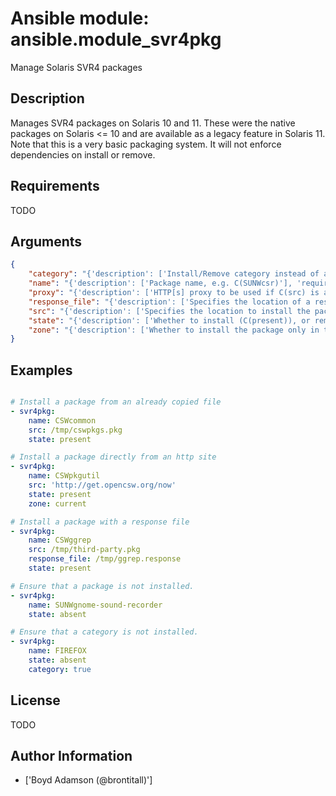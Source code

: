 # Ansible module: ansible.module_svr4pkg


Manage Solaris SVR4 packages

## Description

Manages SVR4 packages on Solaris 10 and 11.
These were the native packages on Solaris <= 10 and are available as a legacy feature in Solaris 11.
Note that this is a very basic packaging system. It will not enforce dependencies on install or remove.

## Requirements

TODO

## Arguments

``` json
{
    "category": "{'description': ['Install/Remove category instead of a single package.'], 'required': False, 'type': 'bool', 'version_added': '1.6'}",
    "name": "{'description': ['Package name, e.g. C(SUNWcsr)'], 'required': True}",
    "proxy": "{'description': ['HTTP[s] proxy to be used if C(src) is a URL.']}",
    "response_file": "{'description': ['Specifies the location of a response file to be used if package expects input on install. (added in Ansible 1.4)'], 'required': False}",
    "src": "{'description': ['Specifies the location to install the package from. Required when C(state=present).', "Can be any path acceptable to the C(pkgadd) command's C(-d) option. e.g.: C(somefile.pkg), C(/dir/with/pkgs), C(http:/server/mypkgs.pkg).", 'If using a file or directory, they must already be accessible by the host. See the M(copy) module for a way to get them there.']}",
    "state": "{'description': ['Whether to install (C(present)), or remove (C(absent)) a package.', 'If the package is to be installed, then I(src) is required.', "The SVR4 package system doesn't provide an upgrade operation. You need to uninstall the old, then install the new package."], 'required': True, 'choices': ['present', 'absent']}",
    "zone": "{'description': ['Whether to install the package only in the current zone, or install it into all zones.', 'The installation into all zones works only if you are working with the global zone.'], 'required': False, 'default': 'all', 'choices': ['current', 'all'], 'version_added': '1.6'}",
}
```

## Examples


``` yaml

# Install a package from an already copied file
- svr4pkg:
    name: CSWcommon
    src: /tmp/cswpkgs.pkg
    state: present

# Install a package directly from an http site
- svr4pkg:
    name: CSWpkgutil
    src: 'http://get.opencsw.org/now'
    state: present
    zone: current

# Install a package with a response file
- svr4pkg:
    name: CSWggrep
    src: /tmp/third-party.pkg
    response_file: /tmp/ggrep.response
    state: present

# Ensure that a package is not installed.
- svr4pkg:
    name: SUNWgnome-sound-recorder
    state: absent

# Ensure that a category is not installed.
- svr4pkg:
    name: FIREFOX
    state: absent
    category: true

```

## License

TODO

## Author Information
  - ['Boyd Adamson (@brontitall)']
